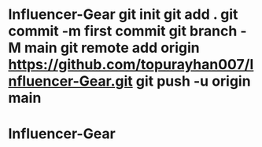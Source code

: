 # Influencer-Gear git init git add . git commit -m first commit git branch -M main git remote add origin https://github.com/topurayhan007/Influencer-Gear.git git push -u origin main
# Influencer-Gear
